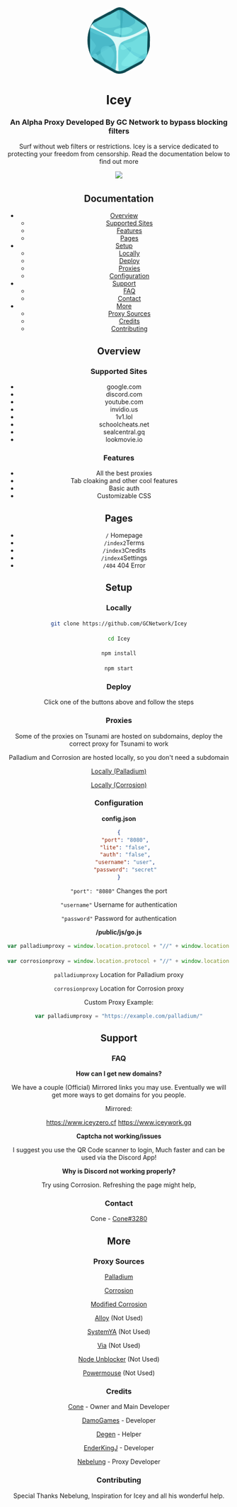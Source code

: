 <div align="center">

<kbd>
<img style="border-radius:50%" height="150px" src="https://raw.githubusercontent.com/GCNetwork/Icey/main/logo%20(1).svg">
</kbd>

<h1>Icey</h1>

<h3>An Alpha Proxy Developed By GC Network to bypass blocking filters</h3>

<p>Surf without web filters or restrictions. Icey is a service dedicated to protecting your freedom from censorship.
Read the documentation below to find out more</p>


<p align="center">
<a href="https://repl.it/github/Nebelung/Icey"><img height="30px" src="https://raw.githubusercontent.com/FogNetwork/Tsunami/main/deploy/replit2.svg"><img></a>
</p>

## Documentation

- [Overview](#overview)
  - [Supported Sites](#supported-sites)
  - [Features](#features)
  - [Pages](#pages)
- [Setup](#setup)
  - [Locally](#locally)
  - [Deploy](#deploy)
  - [Proxies](#proxies)
  - [Configuration](#configuration)
- [Support](#support)
  - [FAQ](#faq)
  - [Contact](#contact)
- [More](#more)
  - [Proxy Sources](#proxy-sources)
  - [Credits](#credits)
  - [Contributing](#contributing)

## Overview

### Supported Sites

- google.com
- discord.com
- youtube.com
- invidio.us
- 1v1.lol
- schoolcheats.net
- sealcentral.gq
- lookmovie.io

### Features

- All the best proxies
- Tab cloaking and other cool features
- Basic auth
- Customizable CSS

## Pages

- `/` Homepage
- `/index2`Terms
- `/index3`Credits
- `/index4`Settings
- `/404` 404 Error

## Setup

### Locally

```sh
git clone https://github.com/GCNetwork/Icey

cd Icey

npm install

npm start
```

### Deploy

Click one of the buttons above and follow the steps

### Proxies

Some of the proxies on Tsunami are hosted on subdomains, deploy the correct proxy for Tsunami to work

Palladium and Corrosion are hosted locally, so you don't need a subdomain

[Locally (Palladium)](https://github.com/FogNetwork/Palladium)

[Locally (Corrosion)](https://github.com/titaniumnetwork-dev/Corrosion)

### Configuration

**config.json**

```json
{
    "port": "8080",
    "lite": "false",
    "auth": "false",
    "username": "user",
    "password": "secret"
}
```

`"port": "8080"` Changes the port 

`"username"` Username for authentication

`"password"` Password for authentication

**/public/js/go.js**

```js
var palladiumproxy = window.location.protocol + "//" + window.location.hostname + "/palladium/gateway?url="

var corrosionproxy = window.location.protocol + "//" + window.location.hostname + "/corrosion/gateway?url="

```
`palladiumproxy` Location for Palladium proxy

`corrosionproxy` Location for Corrosion proxy

Custom Proxy Example:

```js
var palladiumproxy = "https://example.com/palladium/"
```

## Support

### FAQ

**How can I get new domains?**

We have a couple (Official) Mirrored links you may use. Eventually we will get more ways to get domains for you people.

Mirrored:

https://www.iceyzero.cf
https://www.iceywork.gq

**Captcha not working/issues**

I suggest you use the QR Code scanner to login, Much faster and can be used via the Discord App!

**Why is Discord not working properly?**

Try using Corrosion. Refreshing the page might help,

### Contact

Cone - [Cone#3280](https://discord.com/users/452256800897761291)

## More

### Proxy Sources

[Palladium](https://github.com/FogNetwork/Palladium)

[Corrosion](https://github.com/titaniumnetwork-dev/Corrosion)

[Modified Corrosion](https://github.com/BinBashBanana/Corrosion-Heroku)

[Alloy](https://github.com/titaniumnetwork-dev/alloy) (Not Used)

[SystemYA](https://github.com/sysce/proxy) (Not Used)

[Via](https://github.com/hypothesis/via) (Not Used)

[Node Unblocker](https://github.com/nfriedly/node-unblocker) (Not Used)

[Powermouse](https://github.com/titaniumnetwork-dev/powermouse) (Not Used)

### Credits

[Cone](https://github.com/Page07) - Owner and Main Developer

[DamoGames](https://github.com/DamoGamesYT) - Developer

[Degen](https://github.com/Degenerate0001) - Helper

[EnderKingJ](https://github.com/EnderKingJ) - Developer

[Nebelung](https://github.com/Nebelung) - Proxy Developer

### Contributing

Special Thanks Nebelung, Inspiration for Icey and all his wonderful help.
